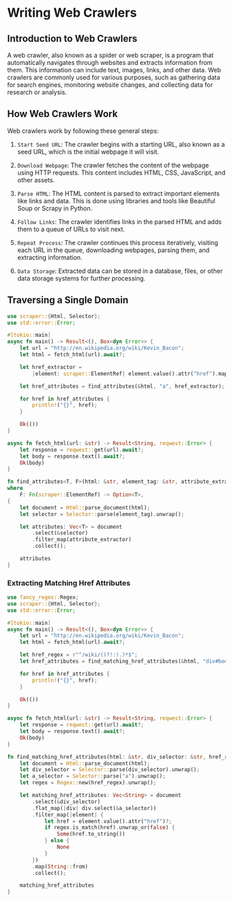 # Writing Web Crawlers

## Introduction to Web Crawlers

A web crawler, also known as a spider or web scraper, is a program that automatically navigates through websites and extracts information from them. This information can include text, images, links, and other data. Web crawlers are commonly used for various purposes, such as gathering data for search engines, monitoring website changes, and collecting data for research or analysis.

## How Web Crawlers Work

Web crawlers work by following these general steps:

1. `Start Seed URL`: The crawler begins with a starting URL, also known as a seed URL, which is the initial webpage it will visit.

1. `Download Webpage`: The crawler fetches the content of the webpage using HTTP requests. This content includes HTML, CSS, JavaScript, and other assets.

1. `Parse HTML`: The HTML content is parsed to extract important elements like links and data. This is done using libraries and tools like Beautiful Soup or Scrapy in Python.

1. `Follow Links`: The crawler identifies links in the parsed HTML and adds them to a queue of URLs to visit next.

1. `Repeat Process`: The crawler continues this process iteratively, visiting each URL in the queue, downloading webpages, parsing them, and extracting information.

1. `Data Storage`: Extracted data can be stored in a database, files, or other data storage systems for further processing.

## Traversing a Single Domain

```rs
use scraper::{Html, Selector};
use std::error::Error;

#[tokio::main]
async fn main() -> Result<(), Box<dyn Error>> {
    let url = "http://en.wikipedia.org/wiki/Kevin_Bacon";
    let html = fetch_html(url).await?;

    let href_extractor =
        |element: scraper::ElementRef| element.value().attr("href").map(String::from);

    let href_attributes = find_attributes(&html, "a", href_extractor);

    for href in href_attributes {
        println!("{}", href);
    }

    Ok(())
}

async fn fetch_html(url: &str) -> Result<String, reqwest::Error> {
    let response = reqwest::get(url).await?;
    let body = response.text().await?;
    Ok(body)
}

fn find_attributes<T, F>(html: &str, element_tag: &str, attribute_extractor: F) -> Vec<T>
where
    F: Fn(scraper::ElementRef) -> Option<T>,
{
    let document = Html::parse_document(html);
    let selector = Selector::parse(element_tag).unwrap();

    let attributes: Vec<T> = document
        .select(&selector)
        .filter_map(attribute_extractor)
        .collect();

    attributes
}
```

### Extracting Matching Href Attributes

```rs
use fancy_regex::Regex;
use scraper::{Html, Selector};
use std::error::Error;

#[tokio::main]
async fn main() -> Result<(), Box<dyn Error>> {
    let url = "http://en.wikipedia.org/wiki/Kevin_Bacon";
    let html = fetch_html(url).await?;

    let href_regex = r"^/wiki/((?!:).)*$";
    let href_attributes = find_matching_href_attributes(&html, "div#bodyContent", href_regex);

    for href in href_attributes {
        println!("{}", href);
    }

    Ok(())
}

async fn fetch_html(url: &str) -> Result<String, reqwest::Error> {
    let response = reqwest::get(url).await?;
    let body = response.text().await?;
    Ok(body)
}

fn find_matching_href_attributes(html: &str, div_selector: &str, href_regex: &str) -> Vec<String> {
    let document = Html::parse_document(html);
    let div_selector = Selector::parse(div_selector).unwrap();
    let a_selector = Selector::parse("a").unwrap();
    let regex = Regex::new(href_regex).unwrap();

    let matching_href_attributes: Vec<String> = document
        .select(&div_selector)
        .flat_map(|div| div.select(&a_selector))
        .filter_map(|element| {
            let href = element.value().attr("href")?;
            if regex.is_match(href).unwrap_or(false) {
                Some(href.to_string())
            } else {
                None
            }
        })
        .map(String::from)
        .collect();

    matching_href_attributes
}
```
